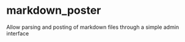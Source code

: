markdown_poster
===============

Allow parsing and posting of markdown files through a simple admin interface  